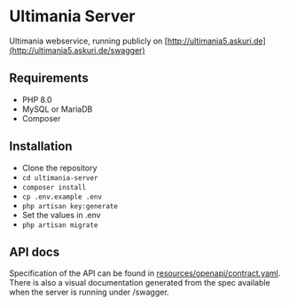 # Ultimania Server

Ultimania webservice, running publicly on [http://ultimania5.askuri.de](http://ultimania5.askuri.de/swagger)

## Requirements
- PHP 8.0
- MySQL or MariaDB
- Composer

## Installation

- Clone the repository
- `cd ultimania-server`
- `composer install`
- `cp .env.example .env`
- `php artisan key:generate`
- Set the values in .env
- `php artisan migrate`

## API docs

Specification of the API can be found in [resources/openapi/contract.yaml](resources/openapi/contract.yaml).
There is also a visual documentation generated from the spec available when the server is running under /swagger. 

